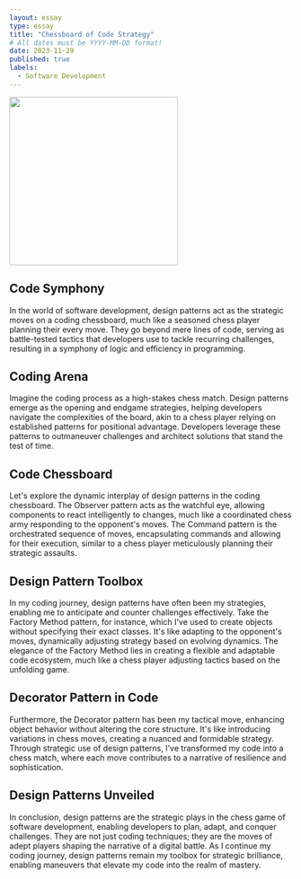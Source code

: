```yaml
---
layout: essay
type: essay
title: "Chessboard of Code Strategy"
# All dates must be YYYY-MM-DD format!
date: 2023-11-29
published: true
labels:
  - Software Development
---
```


<img width="300px" class="rounded float-start pe-4" src="../img/pattern/pattern.png">


## Code Symphony

In the world of software development, design patterns act as the strategic moves on a coding chessboard, much like a seasoned chess player planning their every move. They go beyond mere lines of code, serving as battle-tested tactics that developers use to tackle recurring challenges, resulting in a symphony of logic and efficiency in programming.

## Coding Arena

Imagine the coding process as a high-stakes chess match. Design patterns emerge as the opening and endgame strategies, helping developers navigate the complexities of the board, akin to a chess player relying on established patterns for positional advantage. Developers leverage these patterns to outmaneuver challenges and architect solutions that stand the test of time.

## Code Chessboard

Let's explore the dynamic interplay of design patterns in the coding chessboard. The Observer pattern acts as the watchful eye, allowing components to react intelligently to changes, much like a coordinated chess army responding to the opponent's moves. The Command pattern is the orchestrated sequence of moves, encapsulating commands and allowing for their execution, similar to a chess player meticulously planning their strategic assaults.

##  Design Pattern Toolbox

In my coding journey, design patterns have often been my strategies, enabling me to anticipate and counter challenges effectively. Take the Factory Method pattern, for instance, which I've used to create objects without specifying their exact classes. It's like adapting to the opponent's moves, dynamically adjusting strategy based on evolving dynamics. The elegance of the Factory Method lies in creating a flexible and adaptable code ecosystem, much like a chess player adjusting tactics based on the unfolding game.

## Decorator Pattern in Code

Furthermore, the Decorator pattern has been my tactical move, enhancing object behavior without altering the core structure. It's like introducing variations in chess moves, creating a nuanced and formidable strategy. Through strategic use of design patterns, I've transformed my code into a chess match, where each move contributes to a narrative of resilience and sophistication.

## Design Patterns Unveiled

In conclusion, design patterns are the strategic plays in the chess game of software development, enabling developers to plan, adapt, and conquer challenges. They are not just coding techniques; they are the moves of adept players shaping the narrative of a digital battle. As I continue my coding journey, design patterns remain my toolbox for strategic brilliance, enabling maneuvers that elevate my code into the realm of mastery.
